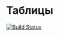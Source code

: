 ﻿# Таблицы

[![Build Status](https://travis-ci.org/AleksandraSavosina/381706-2_savosina_labs.svg?branch=lab_seetable)](https://travis-ci.org/AleksandraSavosina/381706-2_savosina_labs)
